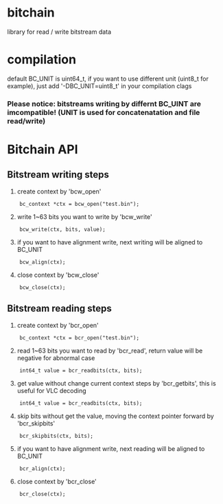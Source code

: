 # bitchain
library for read / write bitstream data

# compilation
default BC_UNIT is uint64_t,
if you want to use different unit (uint8_t for example), just add '-DBC_UNIT=uint8_t' in your compilation clags

### Please notice: bitstreams writing by differnt BC_UINT are imcompatible! (UNIT is used for concatenatation and file read/write)


# Bitchain API
## Bitstream writing steps
1. create context by 'bcw_open'
```
    bc_context *ctx = bcw_open("test.bin");
```
2. write 1~63 bits you want to write by 'bcw_write'
```
    bcw_write(ctx, bits, value);
```
3. if you want to have alignment write, next writing will be aligned to BC_UNIT
```
    bcw_align(ctx);
```
4. close context by 'bcw_close'
```
    bcw_close(ctx);
```
## Bitstream reading steps
1. create context by 'bcr_open'
```
    bc_context *ctx = bcr_open("test.bin");
```
2. read 1~63 bits you want to read by 'bcr_read', return value will be negative for abnormal case
```
    int64_t value = bcr_readbits(ctx, bits);
```
3. get value without change current context steps by 'bcr_getbits', this is useful for VLC decoding
```
    int64_t value = bcr_readbits(ctx, bits);
```
4. skip bits without get the value, moving the context pointer forward by 'bcr_skipbits'
```
    bcr_skipbits(ctx, bits);
```
5. if you want to have alignment write, next reading will be aligned to BC_UNIT
```
    bcr_align(ctx);
```
6. close context by 'bcr_close'
```
    bcr_close(ctx);
```
